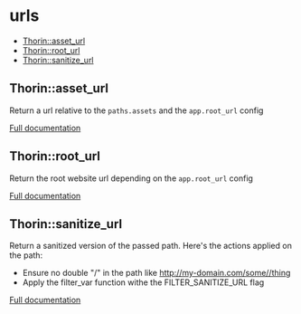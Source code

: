 # urls

- [Thorin::asset_url](#Thorin_asset_url)
- [Thorin::root_url](#Thorin_root_url)
- [Thorin::sanitize_url](#Thorin_sanitize_url)
<a name="Thorin_asset_url"></a>
## Thorin::asset_url
Return a url relative to the `paths.assets` and the `app.root_url` config


[Full documentation](/doc/src/functions/urls/t_asset_url.md)

<a name="Thorin_root_url"></a>
## Thorin::root_url
Return the root website url depending on the `app.root_url` config


[Full documentation](/doc/src/functions/urls/t_root_url.md)

<a name="Thorin_sanitize_url"></a>
## Thorin::sanitize_url
Return a sanitized version of the passed path. Here's the actions applied on the path:
- Ensure no double "/" in the path like http://my-domain.com/some//thing
- Apply the filter_var function withe the FILTER_SANITIZE_URL flag

[Full documentation](/doc/src/functions/urls/t_sanitize_url.md)
